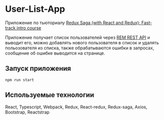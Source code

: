 # User-List-App

Приложение по тьюториалу [Redux Saga (with React and Redux): Fast-track intro course](https://www.udemy.com/course/redux-saga/)

Приложение получает список пользователей через [REM REST API](http://rem-rest-api.herokuapp.com/) и выводит его, можно добавлять нового пользователя в список и удалять польозователя из списка, также обрабатываются ошибки в запросах, сообщение об ошибке выводится на странице.

## Запуск приложения

```
npm run start
```

## Используемые технологии

React, Typescript, Webpack, Redux, React-redux, Redux-saga, Axios, Bootstrap, Reactstrap

